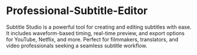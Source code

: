 # Professional-Subtitle-Editor
Subtitle Studio is a powerful tool for creating and editing subtitles with ease. It includes waveform-based timing, real-time preview, and export options for YouTube, Netflix, and more. Perfect for filmmakers, translators, and video professionals seeking a seamless subtitle workflow.
